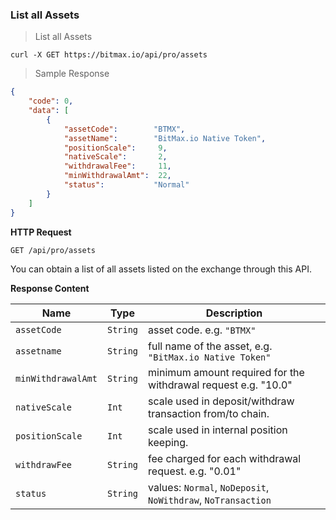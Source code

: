 ### List all Assets

> List all Assets

```
curl -X GET https://bitmax.io/api/pro/assets
```

> Sample Response 

```json
{
    "code": 0,
    "data": [
        {
            "assetCode":        "BTMX",
            "assetName":        "BitMax.io Native Token",
            "positionScale":     9,
            "nativeScale":       2,
            "withdrawalFee":     11,
            "minWithdrawalAmt":  22,
            "status":           "Normal"
        }
    ]
}
```

**HTTP Request** 

`GET /api/pro/assets`

You can obtain a list of all assets listed on the exchange through this API.

**Response Content**

 Name               | Type     | Description                                                                                 
------------------- | -------- | --------------------- 
 `assetCode`        | `String` | asset code. e.g. `"BTMX"`
 `assetname`        | `String` | full name of the asset, e.g. `"BitMax.io Native Token"`
 `minWithdrawalAmt` | `String` | minimum amount required for the withdrawal request e.g. "10.0"
 `nativeScale`      | `Int`    | scale used in deposit/withdraw transaction from/to chain. 
 `positionScale`    | `Int`    | scale used in internal position keeping.
 `withdrawFee`      | `String` | fee charged for each withdrawal request. e.g. "0.01"
 `status`           | `String` | values: `Normal`, `NoDeposit`, `NoWithdraw`, `NoTransaction`


